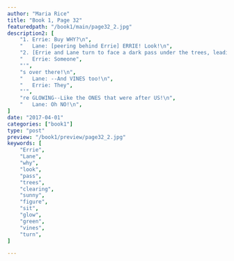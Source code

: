 ```yaml
---
author: "Maria Rice"
title: "Book 1, Page 32"
featuredpath: "/book1/main/page32_2.jpg"
description2: [
    "1. Errie: Buy WHY?\n",
    "   Lane: [peering behind Errie] ERRIE! Look!\n",
    "2. [Errie and Lane turn to face a dark pass under the trees, leading to a sunny clearing where they see a small dark figure sitting.]\n",
    "   Errie: Someone",
    "'",
    "s over there!\n",
    "   Lane: --And VINES too!\n",
    "   Errie: They",
    "'",
    "re GLOWING--Like the ONES that were after US!\n",
    "   Lane: Oh NO!\n",
]
date: "2017-04-01"
categories: ["book1"]
type: "post"
preview: "/book1/preview/page32_2.jpg"
keywords: [
    "Errie", 
    "Lane",
    "why",
    "look",
    "pass",
    "trees",
    "clearing",
    "sunny",
    "figure",
    "sit",
    "glow",
    "green",
    "vines",
    "turn",
]

---
```


